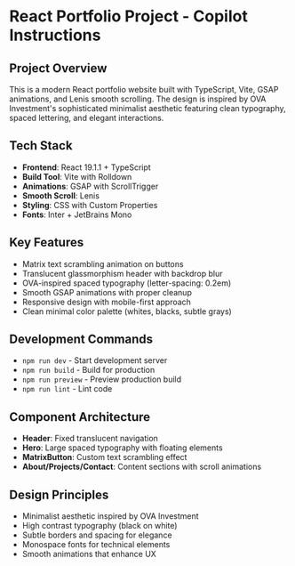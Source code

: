 <!-- Use this file to provide workspace-specific custom instructions to Copilot. For more details, visit https://code.visualstudio.com/docs/copilot/copilot-customization#_use-a-githubcopilotinstructionsmd-file -->
# React Portfolio Project - Copilot Instructions

## Project Overview
This is a modern React portfolio website built with TypeScript, Vite, GSAP animations, and Lenis smooth scrolling. The design is inspired by OVA Investment's sophisticated minimalist aesthetic featuring clean typography, spaced lettering, and elegant interactions.

## Tech Stack
- **Frontend**: React 19.1.1 + TypeScript
- **Build Tool**: Vite with Rolldown
- **Animations**: GSAP with ScrollTrigger
- **Smooth Scroll**: Lenis
- **Styling**: CSS with Custom Properties
- **Fonts**: Inter + JetBrains Mono

## Key Features
- Matrix text scrambling animation on buttons
- Translucent glassmorphism header with backdrop blur
- OVA-inspired spaced typography (letter-spacing: 0.2em)
- Smooth GSAP animations with proper cleanup
- Responsive design with mobile-first approach
- Clean minimal color palette (whites, blacks, subtle grays)

## Development Commands
- `npm run dev` - Start development server
- `npm run build` - Build for production  
- `npm run preview` - Preview production build
- `npm run lint` - Lint code

## Component Architecture
- **Header**: Fixed translucent navigation
- **Hero**: Large spaced typography with floating elements
- **MatrixButton**: Custom text scrambling effect
- **About/Projects/Contact**: Content sections with scroll animations

## Design Principles
- Minimalist aesthetic inspired by OVA Investment
- High contrast typography (black on white)
- Subtle borders and spacing for elegance
- Monospace fonts for technical elements
- Smooth animations that enhance UX
